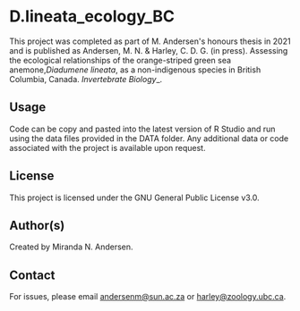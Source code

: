 # D.lineata_ecology_BC
This project was completed as part of M. Andersen's honours thesis in 2021 and is published as Andersen, M. N. & Harley, C. D. G. (in press). Assessing the ecological relationships of the orange-striped green sea anemone,_Diadumene lineata_, as a non-indigenous species in British Columbia, Canada. _Invertebrate Biology__.

## Usage  
Code can be copy and pasted into the latest version of R Studio and run using the data files provided in the DATA folder. Any additional data or code associated with the project is available upon request.

## License  
This project is licensed under the GNU General Public License v3.0.  

## Author(s)  
Created by Miranda N. Andersen.

## Contact  
For issues, please email andersenm@sun.ac.za or harley@zoology.ubc.ca. 
